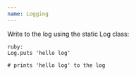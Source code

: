 ```yaml
---
name: Logging
---
```


Write to the log using the static Log class:

    ruby:
    Log.puts 'hello log'

    # prints 'hello log' to the log
